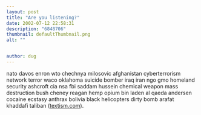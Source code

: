 ```yaml
---
layout: post
title: "Are you listening?"
date: 2002-07-12 22:58:31
description: "6848706"
thumbnail: defaultThumbnail.png
alt: ""


author: dug
---
```


<p>nato davos enron wto chechnya milosovic afghanistan cyberterrorism network terror waco oklahoma suicide bomber iraq iran ngo gmo homeland security ashcroft cia nsa fbi saddam hussein chemical weapon mass destruction bush cheney reagan hemp opium bin laden al qaeda andersen cocaine ecstasy anthrax bolivia black helicopters dirty bomb arafat khaddafi taliban (<a href="http://www.textism.com/">textism.com</a>).</p>
